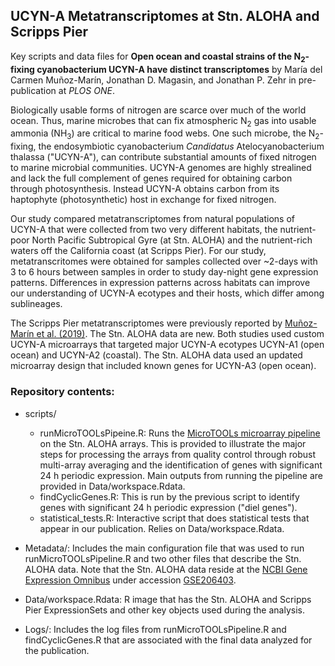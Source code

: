 ## UCYN-A Metatranscriptomes at Stn. ALOHA and Scripps Pier

Key scripts and data files for
**Open ocean and coastal strains of the N<sub>2</sub>-fixing cyanobacterium UCYN-A have distinct transcriptomes**
by María del Carmen Muñoz-Marín, Jonathan D. Magasin, and Jonathan P. Zehr
in pre-publication at _PLOS ONE_.

Biologically usable forms of nitrogen are scarce over much of the world ocean. Thus, marine microbes that can fix atmospheric N<sub>2</sub> gas into usable ammonia (NH<sub>3</sub>) are critical to marine food webs. One such microbe, the N<sub>2</sub>-fixing, the endosymbiotic cyanobacterium _Candidatus_ Atelocyanobacterium thalassa ("UCYN-A"), can contribute substantial amounts of fixed nitrogen to marine microbial communities.  UCYN-A genomes are highly strealined and lack the full complement of genes required for obtaining carbon through photosynthesis.  Instead UCYN-A obtains carbon from its haptophyte (photosynthetic) host in exchange for fixed nitrogen.

Our study compared metatranscriptomes from natural populations of UCYN-A that were collected from two very different habitats, the nutrient-poor North Pacific Subtropical Gyre (at Stn. ALOHA) and the nutrient-rich waters off the California coast (at Scripps Pier).  For our study, metatranscritomes were obtained for samples collected over ~2-days with 3 to 6 hours between samples in order to study day-night gene expression patterns.  Differences in expression patterns across habitats can improve our understanding of UCYN-A ecotypes and their hosts, which differ among sublineages.

The Scripps Pier metatranscriptomes were previously reported by [Muñoz-Marín et al. (2019)](https://journals.asm.org/doi/10.1128/mBio.02495-18).  The Stn. ALOHA data are new.  Both studies used custom UCYN-A microarrays that targeted major UCYN-A ecotypes UCYN-A1 (open ocean) and UCYN-A2 (coastal).  The Stn. ALOHA data used an updated microarray design that included known genes for UCYN-A3 (open ocean).


### Repository contents:
* scripts/
    - runMicroTOOLsPipeine.R:  Runs the [MicroTOOLs microarray pipeline](https://www.jzehrlab.com/microtools) on the Stn. ALOHA arrays.  This is provided to illustrate the major steps for processing the arrays from quality control through robust multi-array averaging and the identification of genes with significant 24 h periodic expression.  Main outputs from running the pipeline are provided in Data/workspace.Rdata.
    - findCyclicGenes.R:  This is run by the previous script to identify genes with significant 24 h periodic expression ("diel genes").
    - statistical_tests.R:  Interactive script that does statistical tests that appear in our publication.  Relies on Data/workspace.Rdata.
    
* Metadata/:  Includes the main configuration file that was used to run runMicroTOOLsPipeline.R and two other files that describe the Stn. ALOHA data. Note that the Stn. ALOHA data reside at the [NCBI Gene Expression Omnibus](https://www.ncbi.nlm.nih.gov/geo/) under accession [GSE206403](https://www.ncbi.nlm.nih.gov/geo/query/acc.cgi?acc=GSE206403).

* Data/workspace.Rdata:  R image that has the Stn. ALOHA and Scripps Pier ExpressionSets and other key objects used during the analysis.

* Logs/:  Includes the log files from runMicroTOOLsPipeline.R and findCyclicGenes.R that are associated with the final data analyzed for the publication.
